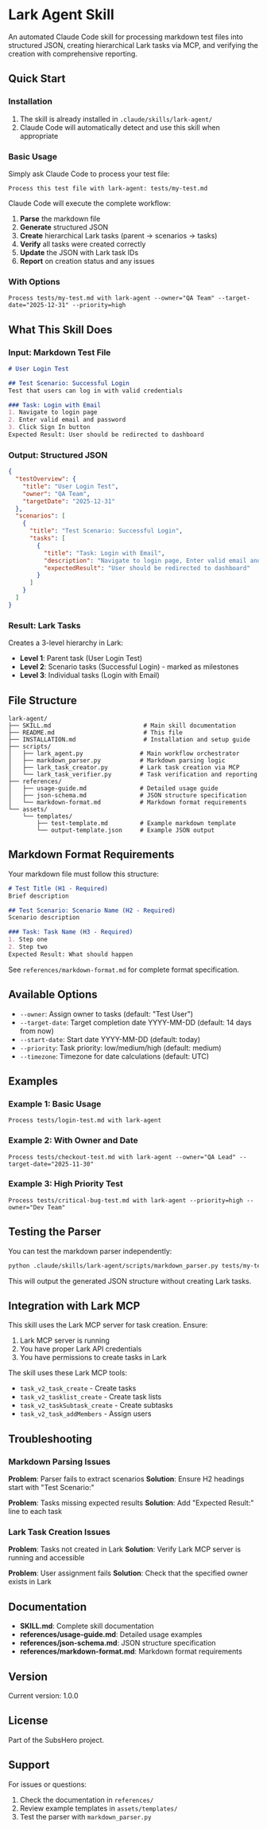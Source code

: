 # Lark Agent Skill

An automated Claude Code skill for processing markdown test files into structured JSON, creating hierarchical Lark tasks via MCP, and verifying the creation with comprehensive reporting.

## Quick Start

### Installation

1. The skill is already installed in `.claude/skills/lark-agent/`
2. Claude Code will automatically detect and use this skill when appropriate

### Basic Usage

Simply ask Claude Code to process your test file:

```
Process this test file with lark-agent: tests/my-test.md
```

Claude Code will execute the complete workflow:
1. **Parse** the markdown file
2. **Generate** structured JSON
3. **Create** hierarchical Lark tasks (parent → scenarios → tasks)
4. **Verify** all tasks were created correctly
5. **Update** the JSON with Lark task IDs
6. **Report** on creation status and any issues

### With Options

```
Process tests/my-test.md with lark-agent --owner="QA Team" --target-date="2025-12-31" --priority=high
```

## What This Skill Does

### Input: Markdown Test File

```markdown
# User Login Test

## Test Scenario: Successful Login
Test that users can log in with valid credentials

### Task: Login with Email
1. Navigate to login page
2. Enter valid email and password
3. Click Sign In button
Expected Result: User should be redirected to dashboard
```

### Output: Structured JSON

```json
{
  "testOverview": {
    "title": "User Login Test",
    "owner": "QA Team",
    "targetDate": "2025-12-31"
  },
  "scenarios": [
    {
      "title": "Test Scenario: Successful Login",
      "tasks": [
        {
          "title": "Task: Login with Email",
          "description": "Navigate to login page, Enter valid email and password, Click Sign In button",
          "expectedResult": "User should be redirected to dashboard"
        }
      ]
    }
  ]
}
```

### Result: Lark Tasks

Creates a 3-level hierarchy in Lark:
- **Level 1**: Parent task (User Login Test)
- **Level 2**: Scenario tasks (Successful Login) - marked as milestones
- **Level 3**: Individual tasks (Login with Email)

## File Structure

```
lark-agent/
├── SKILL.md                          # Main skill documentation
├── README.md                         # This file
├── INSTALLATION.md                   # Installation and setup guide
├── scripts/
│   ├── lark_agent.py                # Main workflow orchestrator
│   ├── markdown_parser.py           # Markdown parsing logic
│   ├── lark_task_creator.py         # Lark task creation via MCP
│   └── lark_task_verifier.py        # Task verification and reporting
├── references/
│   ├── usage-guide.md               # Detailed usage guide
│   ├── json-schema.md               # JSON structure specification
│   └── markdown-format.md           # Markdown format requirements
└── assets/
    └── templates/
        ├── test-template.md         # Example markdown template
        └── output-template.json     # Example JSON output
```

## Markdown Format Requirements

Your markdown file must follow this structure:

```markdown
# Test Title (H1 - Required)
Brief description

## Test Scenario: Scenario Name (H2 - Required)
Scenario description

### Task: Task Name (H3 - Required)
1. Step one
2. Step two
Expected Result: What should happen
```

See `references/markdown-format.md` for complete format specification.

## Available Options

- `--owner`: Assign owner to tasks (default: "Test User")
- `--target-date`: Target completion date YYYY-MM-DD (default: 14 days from now)
- `--start-date`: Start date YYYY-MM-DD (default: today)
- `--priority`: Task priority: low/medium/high (default: medium)
- `--timezone`: Timezone for date calculations (default: UTC)

## Examples

### Example 1: Basic Usage

```
Process tests/login-test.md with lark-agent
```

### Example 2: With Owner and Date

```
Process tests/checkout-test.md with lark-agent --owner="QA Lead" --target-date="2025-11-30"
```

### Example 3: High Priority Test

```
Process tests/critical-bug-test.md with lark-agent --priority=high --owner="Dev Team"
```

## Testing the Parser

You can test the markdown parser independently:

```bash
python .claude/skills/lark-agent/scripts/markdown_parser.py tests/my-test.md
```

This will output the generated JSON structure without creating Lark tasks.

## Integration with Lark MCP

This skill uses the Lark MCP server for task creation. Ensure:

1. Lark MCP server is running
2. You have proper Lark API credentials
3. You have permissions to create tasks in Lark

The skill uses these Lark MCP tools:
- `task_v2_task_create` - Create tasks
- `task_v2_tasklist_create` - Create task lists
- `task_v2_taskSubtask_create` - Create subtasks
- `task_v2_task_addMembers` - Assign users

## Troubleshooting

### Markdown Parsing Issues

**Problem**: Parser fails to extract scenarios
**Solution**: Ensure H2 headings start with "Test Scenario:"

**Problem**: Tasks missing expected results
**Solution**: Add "Expected Result:" line to each task

### Lark Task Creation Issues

**Problem**: Tasks not created in Lark
**Solution**: Verify Lark MCP server is running and accessible

**Problem**: User assignment fails
**Solution**: Check that the specified owner exists in Lark

## Documentation

- **SKILL.md**: Complete skill documentation
- **references/usage-guide.md**: Detailed usage examples
- **references/json-schema.md**: JSON structure specification
- **references/markdown-format.md**: Markdown format requirements

## Version

Current version: 1.0.0

## License

Part of the SubsHero project.

## Support

For issues or questions:
1. Check the documentation in `references/`
2. Review example templates in `assets/templates/`
3. Test the parser with `markdown_parser.py`

